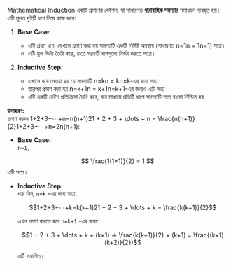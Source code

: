 Mathematical Induction একটি প্রমাণের কৌশল, যা সাধারণত **ধারাবাহিক সমস্যার** সমাধানে ব্যবহৃত হয়। এটি মূলত দুইটি ধাপ নিয়ে কাজ করে:

1. **Base Case:**
    
    - এটি প্রথম ধাপ, যেখানে প্রমাণ করা হয় সমস্যাটি একটি নির্দিষ্ট অবস্থায় (সাধারণত n=1n = 1n=1) সত্য।
    - এটি মূল ভিত্তি তৈরি করে, যাতে পরবর্তী ধাপগুলো নির্ভর করতে পারে।
2. **Inductive Step:**
    
    - এখানে ধরে নেওয়া হয় যে সমস্যাটি n=kn = kn=k-এর জন্য সত্য।
    - তারপর প্রমাণ করা হয় n=k+1n = k+1n=k+1-এর জন্যও এটি সত্য।
    - এটি একটি চেইন প্রতিক্রিয়া তৈরি করে, যার মাধ্যমে প্রতিটি ধাপে সমস্যাটি সত্য হওয়া নিশ্চিত হয়।

**উদাহরণ:**  
প্রমাণ করুন 1+2+3+⋯+n=n(n+1)21 + 2 + 3 + \dots + n = \frac{n(n+1)}{2}1+2+3+⋯+n=2n(n+1)​:

- **Base Case:**  
    `n=1,`
    
$$  \frac{1(1+1)}{2} = 1 $$
    এটি সত্য।
    
- **Inductive Step:**  
    ধরে নিন, `n=k` -এর জন্য সত্য:

    $$1+2+3+⋯+k=k(k+1)21 + 2 + 3 + \dots + k =     \frac{k(k+1)}{2}$$
    
    এখন প্রমাণ করতে হবে `n=k+1` -এর জন্য:
    
    $$1 + 2 + 3 + \dots + k + (k+1) ⇒ \frac{k(k+1)}{2} + (k+1) = \frac{(k+1)(k+2)}{2})​$$
    
    এটি প্রমাণিত।
    